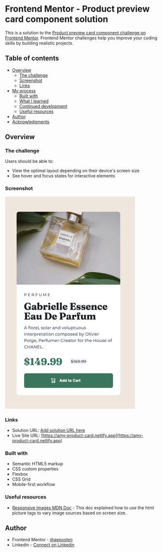 # Frontend Mentor - Product preview card component solution

This is a solution to the [Product preview card component challenge on Frontend Mentor](https://www.frontendmentor.io/challenges/product-preview-card-component-GO7UmttRfa). Frontend Mentor challenges help you improve your coding skills by building realistic projects. 

## Table of contents

- [Overview](#overview)
  - [The challenge](#the-challenge)
  - [Screenshot](#screenshot)
  - [Links](#links)
- [My process](#my-process)
  - [Built with](#built-with)
  - [What I learned](#what-i-learned)
  - [Continued development](#continued-development)
  - [Useful resources](#useful-resources)
- [Author](#author)
- [Acknowledgments](#acknowledgments)


## Overview

### The challenge

Users should be able to:

- View the optimal layout depending on their device's screen size
- See hover and focus states for interactive elements

### Screenshot

![A screenshot depicting my submission for the preview card challenge](./screenshot.png)

### Links

- Solution URL: [Add solution URL here](https://your-solution-url.com)
- Live Site URL: [https://amy-product-card.netlify.app](https://amy-product-card.netlify.app)


### Built with

- Semantic HTML5 markup
- CSS custom properties
- Flexbox
- CSS Grid
- Mobile-first workflow

### Useful resources

- [Responsive Images MDN Doc](https://developer.mozilla.org/en-US/docs/Learn/HTML/Multimedia_and_embedding/Responsive_images) - This doc explained how to use the html picture tags to vary image sources based on screen size.

## Author

- Frontend Mentor - [@aeposten](https://www.frontendmentor.io/profile/aeposten)
- Linkedin - [Connect on Linkedin](https://www.linkedin.com/in/aeposten/)

